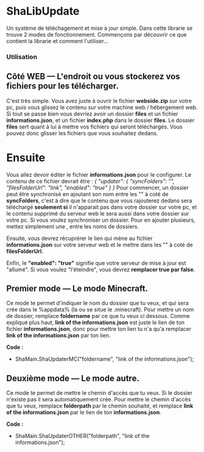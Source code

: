 # ShaLibUpdate
Un système de téléchagement et mise à jour simple. Dans cette librarie se trouve 2 modes de fonctionnement. Commençons par découvrir ce que contient la librarie et comment l'utiliser...

### Utilisation
## Côté WEB — L'endroit ou vous stockerez vos fichiers pour les télécharger.
C'est très simple. Vous avez juste à ouvrir le fichier __webside.zip__ sur votre pc, puis vous glissez le contenu sur votre machine web / hébergement web. Si tout se passe bien vous devriez avoir un dossier __files__ et un fichier __informations.json__, et un fichier __index.php__ dans le dossier __files__. Le dossier __files__ sert quant à lui à mettre vos fichiers qui seront téléchargés. Vous pouvez donc glisser les fichiers que vous souhaitez dedans.
# Ensuite
Vous allez devoir éditer le fichier __informations.json__ pour le configurer. Le contenu de ce fichier devrait être :
*{
    "updater": {
        "syncFolders": "",
        "filesFolderUrl": "link",
        "enabled": "true"
      }
}*
Pour commencer, un dossier peut être synchronisé en ajoutant son nom entre les "" à coté de __syncFolders__, c'est à dire que le contenu que vous rajouterez dedans sera téléchargé __seulement si__ il n'apparait pas dans votre dossier sur votre pc, et le contenu supprimé du serveur web le sera aussi dans votre dossier sur votre pc. Si vous voulez synchroniser un dossier. Pour en ajouter plusieurs, mettez simplement une , entre les noms de dossiers.

Ensuite, vous devrez récuprérer le lien qui mène au fichier __informations.json__ sur votre serveur web et le mettre dans les "" à coté de __filesFolderUrl__.

Enfin, le __"enabled": "true"__ signifie que votre serveur de mise à jour est "allumé". Si vous voulez "l'éteindre", vous devrez __remplacer true par false__.

## Premier mode — Le mode Minecraft.
Ce mode te permet d'indiquer le nom du dossier que tu veux, et qui sera crée dans le %appdata% (la ou se situe le .minecraft). Pour mettre un nom de dossier, remplace __foldername__ par ce que tu veux ci dessous.
Comme expliqué plus haut, __link of the informations.json__ est juste le lien de ton fichier __informations.json__, donc pour mettre ton lien tu n'a qu'a remplacer __link of the informations.json__ par ton lien.

__Code :__
* ShaMain.ShaUpdaterMC("foldername", "link of the informations.json");

## Deuxième mode — Le mode autre.
Ce mode te permet de mettre le chemin d'accès que tu veux. Si le dossier n'existe pas il sera automatiquement crée. Pour mettre le chemin d'accès que tu veux, remplace __folderpath__ par le chemin souhaité, et remplace __link of the informations.json__ par le lien de ton __informations.json__.

__Code :__
* ShaMain.ShaUpdaterOTHER("folderpath", "link of the informations.json");
